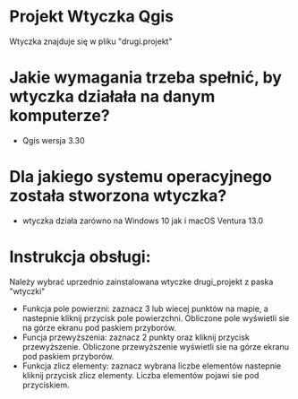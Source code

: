# Projekt Wtyczka Qgis
Wtyczka znajduje się w pliku "drugi.projekt"

# Jakie wymagania trzeba spełnić, by wtyczka działała na danym komputerze?
- Qgis wersja 3.30

# Dla jakiego systemu operacyjnego została stworzona wtyczka?
- wtyczka działa zarówno na Windows 10 jak i macOS Ventura 13.0

# Instrukcja obsługi: 
Należy wybrać uprzednio zainstalowana wtyczke drugi_projekt z paska "wtyczki"
- Funkcja pole powierzni: zaznacz 3 lub wiecej punktów na mapie, a nastepnie kliknij przycisk pole powierzchni.
Obliczone pole wyświetli sie na górze ekranu pod paskiem przyborów.
- Funcja przewyższenia: zaznacz 2 punkty oraz kliknij przycisk przewyższenie.
Obliczone przewyższenie wyświetli sie na górze ekranu pod paskiem przyborów.
- Funkcja zlicz elementy: zaznacz wybrana liczbe elementów nastepnie kliknij przycisk zlicz elementy. 
Liczba elementów pojawi sie pod przyciskiem.


    
